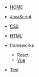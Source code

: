 - [HOME]()
  
- [JavaScript](language/js.md)
- [CSS](css/css.md)
- [HTML](html/html.md)
- frameworks
  - [React](frameworks/React.md)
  - [Vue](/frameworks/Vue.md)
- [Test](test/main.md)